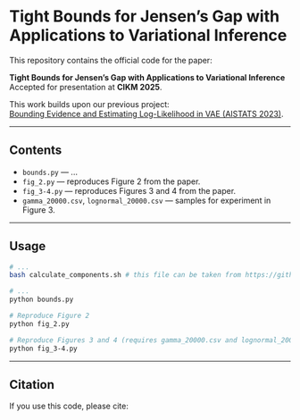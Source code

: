 # Tight Bounds for Jensen’s Gap with Applications to Variational Inference  

This repository contains the official code for the paper:  

**Tight Bounds for Jensen’s Gap with Applications to Variational Inference**  
Accepted for presentation at **CIKM 2025**.  

This work builds upon our previous project:  
[Bounding Evidence and Estimating Log-Likelihood in VAE (AISTATS 2023)](https://github.com/gmum/Bounding_Evidence_Estimating_LL).  

---

## Contents  

- `bounds.py` — ...  
- `fig_2.py` — reproduces Figure 2 from the paper.  
- `fig_3-4.py` — reproduces Figures 3 and 4 from the paper.  
- `gamma_20000.csv`, `lognormal_20000.csv` — samples for experiment in Figure 3.  

---

## Usage  

```bash
# ...
bash calculate_components.sh # this file can be taken from https://github.com/gmum/Bounding_Evidence_Estimating_LL/blob/main/calculate_components.sh

# ...
python bounds.py

# Reproduce Figure 2
python fig_2.py

# Reproduce Figures 3 and 4 (requires gamma_20000.csv and lognormal_20000.csv)
python fig_3-4.py
```

---

## Citation

If you use this code, please cite:
